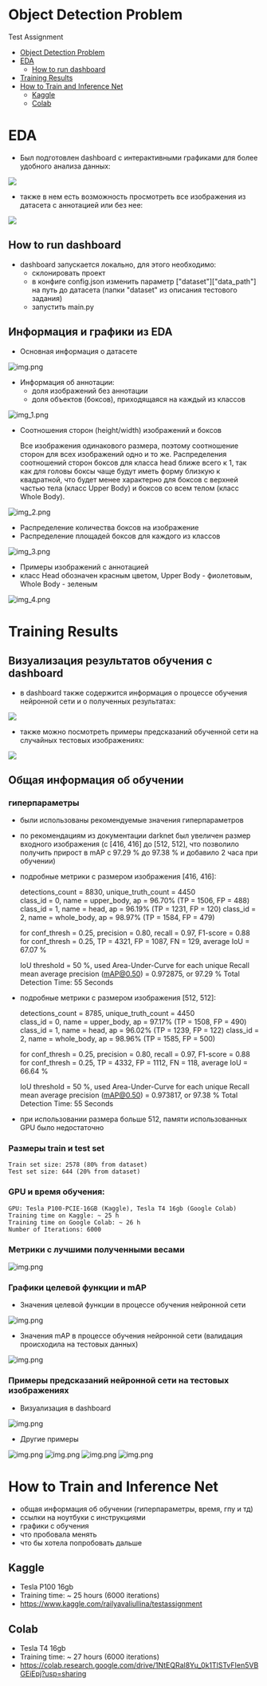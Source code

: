 # Object Detection Problem
Test Assignment

<!-- TOC -->
* [Object Detection Problem](#object-detection-problem)
* [EDA](#eda)
  * [How to run dashboard](#how-to-run-dashboard)
* [Training Results](#training-results)
* [How to Train and Inference Net](#how-to-train-and-inference-net)
  * [Kaggle](#kaggle)
  * [Colab](#colab)
<!-- TOC -->

# EDA
- Был подготовлен dashboard с интерактивными графиками для более удобного анализа данных:

![](dashboard_gifs/1.gif)

- также в нем есть возможность просмотреть все изображения из датасета с аннотацией или без нее:

![](dashboard_gifs/2.gif)

## How to run dashboard
- dashboard запускается локально, для этого необходимо:
  - склонировать проект
  - в конфиге config.json изменить параметр ["dataset"]["data_path"] на путь до датасета (папки "dataset" из 
  описания тестового задания)
  - запустить main.py

## Информация и графики из EDA

- Основная информация о датасете

![img.png](eda_plots/1.PNG)

- Информация об аннотации: 
  - доля изображений без аннотации 
  - доля объектов (боксов), приходящаяся на каждый из классов 

![img_1.png](eda_plots/2.PNG)

- Соотношения сторон (height/width) изображений и боксов


  Все изображения одинакового размера, поэтому соотношение сторон для всех изображений одно и то же.
  Распределения соотношений сторон боксов для класса head ближе всего к 1, так как для головы боксы чаще будут иметь 
  форму близкую к квадратной, что будет менее характерно для боксов с верхней частью тела (класс Upper Body) 
  и боксов со всем телом (класс Whole Body).

![img_2.png](eda_plots/3.PNG)

- Распределение количества боксов на изображение
- Распределение площадей боксов для каждого из классов

![img_3.png](eda_plots/4.PNG)

- Примеры изображений с аннотацией 
- класс Head обозначен красным цветом, Upper Body - фиолетовым, Whole Body - зеленым

![img_4.png](eda_plots/5.PNG)


# Training Results

## Визуализация результатов обучения с dashboard
- в dashboard также содержится информация о процессе обучения нейронной сети и о полученных результатах:

![](dashboard_gifs/3.gif)

- также можно посмотреть примеры предсказаний обученной сети на случайных тестовых изображениях:

![](dashboard_gifs/4.gif)

## Общая информация об обучении

### гиперпараметры
- были использованы рекомендуемые значения гиперпараметров
- по рекомендациям из документации darknet был увеличен размер входного изображения 
  (с [416, 416] до [512, 512], что позволило получить прирост в mAP с 97.29 % до 97.38 % и добавило 2 часа при обучении) 

- подробные метрики с размером изображения [416, 416]:


    detections_count = 8830, unique_truth_count = 4450  
    class_id = 0, name = upper_body, ap = 96.70%   	 (TP = 1506, FP = 488) 
    class_id = 1, name = head, ap = 96.19%   	 (TP = 1231, FP = 120) 
    class_id = 2, name = whole_body, ap = 98.97%   	 (TP = 1584, FP = 479) 
    
    for conf_thresh = 0.25, precision = 0.80, recall = 0.97, F1-score = 0.88 
    for conf_thresh = 0.25, TP = 4321, FP = 1087, FN = 129, average IoU = 67.07 % 
    
    IoU threshold = 50 %, used Area-Under-Curve for each unique Recall 
    mean average precision (mAP@0.50) = 0.972875, or 97.29 % 
    Total Detection Time: 55 Seconds

- подробные метрики с размером изображения [512, 512]:


    detections_count = 8785, unique_truth_count = 4450  
    class_id = 0, name = upper_body, ap = 97.17%   	 (TP = 1508, FP = 490) 
    class_id = 1, name = head, ap = 96.02%   	 (TP = 1239, FP = 122) 
    class_id = 2, name = whole_body, ap = 98.96%   	 (TP = 1585, FP = 500) 

    for conf_thresh = 0.25, precision = 0.80, recall = 0.97, F1-score = 0.88 
    for conf_thresh = 0.25, TP = 4332, FP = 1112, FN = 118, average IoU = 66.64 % 
    
    IoU threshold = 50 %, used Area-Under-Curve for each unique Recall 
    mean average precision (mAP@0.50) = 0.973817, or 97.38 % 
    Total Detection Time: 55 Seconds

- при использовании размера больше 512, памяти использованных GPU было недостаточно

### Размеры train и test set


    Train set size: 2578 (80% from dataset)
    Test set size: 644 (20% from dataset)

### GPU и время обучения:
  

    GPU: Tesla P100-PCIE-16GB (Kaggle), Tesla T4 16gb (Google Colab)
    Training time on Kaggle: ~ 25 h
    Training time on Google Colab: ~ 26 h
    Number of Iterations: 6000

[//]: # (![img.png]&#40;training_process_plots/1.PNG&#41;)

### Метрики с лучшими полученными весами
![img.png](training_process_plots/2.PNG)

### Графики целевой функции и mAP

- Значения целевой функции в процессе обучения нейронной сети

![img.png](training_process_plots/3.PNG)

- Значения mAP в процессе обучения нейронной сети (валидация происходила на тестовых данных)

![img.png](training_process_plots/4.PNG)

### Примеры предсказаний нейронной сети на тестовых изображениях

- Визуализация в dashboard

![img.png](training_process_plots/5.PNG)

- Другие примеры

![img.png](predictions_examples/1.jpg)
![img.png](predictions_examples/2.jpg)
![img.png](predictions_examples/3.jpg)
![img.png](predictions_examples/4.jpg)


# How to Train and Inference Net

- общая информация об обучении (гиперпараметры, время, гпу и тд)
- ссылки на ноутбуки с инструкциями
- графики с обучения
- что пробовала менять
- что бы хотела попробовать дальше

## Kaggle 
- Tesla P100 16gb
- Training time: ~ 25 hours (6000 iterations)
- https://www.kaggle.com/railyavaliullina/testassignment

## Colab
- Tesla T4 16gb
- Training time: ~ 27 hours (6000 iterations)
- https://colab.research.google.com/drive/1NtEQRal8Yu_0k1TlSTvFIen5VBGEiEpj?usp=sharing
